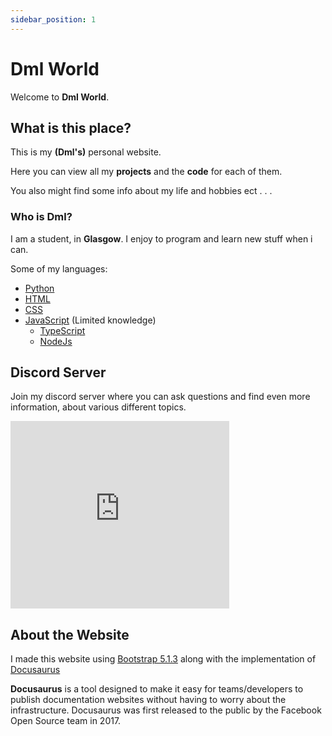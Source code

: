 ```yaml
---
sidebar_position: 1
---
```


# Dml World

Welcome to **Dml World**.

## What is this place? 

This is my **(Dml's)** personal website.

Here you can view all my **projects** and the **code** for each of them. 

You also might find some info about my life and hobbies ect . . .


### Who is Dml?

I am a student, in **Glasgow**. I enjoy to program and learn new stuff when i can.

  Some of my languages:  
  - [Python](https://python.org/) 
  - [HTML](https://en.wikipedia.org/wiki/HTML) 
  - [CSS](https://en.wikipedia.org/wiki/CSS) 
  - [JavaScript](https://www.javascript.com/) (Limited knowledge)
    - [TypeScript](https://www.typescriptlang.org//) 
    - [NodeJs](https://www.javascript.com/) 

## Discord Server 

Join my discord server where you can ask questions and find even more information, about various different topics. 

<iframe src="https://discord.com/widget?id=967913366754566214&theme=dark" width="350" height="300" allowtransparency="true" frameborder="0" sandbox="allow-popups allow-popups-to-escape-sandbox allow-same-origin allow-scripts"></iframe>

## About the Website

I made this website using [Bootstrap 5.1.3](https://getbootstrap.com/) along with the implementation of [Docusaurus](https://docusaurus.io/) 

**Docusaurus** is a tool designed to make it easy for teams/developers to publish documentation websites without having to worry about the infrastructure. Docusaurus was first released to the public by the Facebook Open Source team in 2017.

